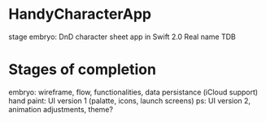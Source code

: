 # HandyCharacterApp
stage embryo: DnD character sheet app in Swift 2.0
Real name TDB

# Stages of completion
embryo: wireframe, flow, functionalities, data persistance (iCloud support)
hand paint: UI version 1 (palatte, icons, launch screens)
ps: UI version 2, animation adjustments, theme?

